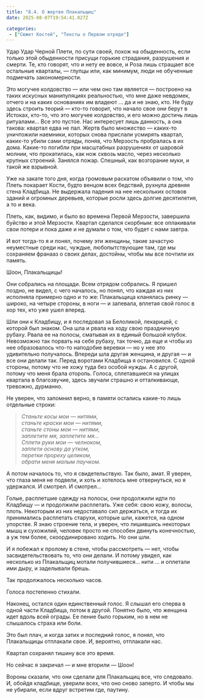 ```yaml
---
title: "8.4. О жертве Плакальщиц"
date: 2025-08-07T19:54:41.027Z

categories:
 - ["Сюжет Костей", "Тексты о Первом отряде"]
---
```


Удар Удар Черной Плети, по сути своей, похож на обыденность, если только
этой обыденности присущи горькие страдания, разрушения и смерти. Те, кто
говорят, что и нету ее вовсе, и Роза лишь стращает все остальные
кварталы, — глупцы или, как минимум, люди не обученные подмечать
закономерности.

Это могучее колдовство — или чем оно там является — построено на таких
искусных манипуляциях реальностью, что мне даже невдомек, отчего и на
каких основаниях им владеют … да и не знаю, кто. Не буду здесь строить
теорий — кто-то говорит, что начало свое они берут в Истоках, кто-то,
что это могучее колдовство, и его можно достичь лишь ритуалами… Все это
пустое. Нас интересует лишь данность, а она такова: квартал едва не пал.
Жертв было множество — каких-то уничтожили наемники, которых снова
прислали усмирять квартал, каких-то убили сами отряды, поняв, что
Мерзость пробралась в их дома. Какие-то погибли при масштабных
разрушениях от шаровой молнии, что прокатилась, как нож сквозь масло,
через несколько крупных строений. Занялся пожар. Спешный, как возгорание
муки, и такой же взрывной.

Уже на закате того дня, когда громовым раскатом объявили о том, что
Плеть покарает Кости, будто венцом всех бедствий, рухнула древняя стена
Кладбища. Не выдержала падения на нее нескольких остовов зданий и
огромных деревьев, которые росли здесь долгие десятилетия, а то и века.

Плеть, как, видимо, и было во времена Первой Мерзости, завершила буйство
и этой Мерзости. Квартал сделался скорбным: все оплакивали свои потери и
пока даже и не думали о том, что будет с нами завтра.

И вот тогда-то я и понял, почему эти женщины, такие зачастую неуместные
среди нас, чуждые, любопытствующие там, где мы сохраняем франааз о своих
делах, достойны, чтобы мы все почтили их память.

Шоон, Плакальщицы!

Они собрались на площади. Всем отрядом собрались. Я пришел поздно, не
видел, с чего началось, но понял, что каждая из них исполняла примерно
одно и то же: Плакальщица кланялась ринку — широко, на четыре стороны, в
ноги — и запевала, вплетая свой голос в хор тех, кто уже ушел вперед.

Шли они к Кладбищу, и я последовал за Белоликой, лекарицей, с которой
был знаком. Она шла и рвала на ходу свою праздничную рубаху. Рвала ее на
полосы, сматывая их в единый большой клубок. Невозможно так порвать на
себе рубаху, так точно, да еще и чтобы из нее образовалось что-то
наподобие веревки — но у нее это удивительно получалось. Впереди шла
другая женщина, и другая — и все они делали так. Перед воротами Кладбища
я остановился. С одной стороны, потому что не хожу туда без особой
нужды. А с другой, потому что меня брала оторопь. Голоса, сплетавшиеся
на улицах квартала в благозвучие, здесь звучали страшно и отталкивающе,
тревожно, дурманно.

Не уверен, что запомнил верно, в памяти остались какие-то лишь отдельные
строки:

> *Станьте косы мои — нитями,  
> станьте краски мои — нитями,  
> станьте стоны мои — нитями,  
> заплетите мя, заплетите мя…  
> Сплети руки мои — челноком,  
> заплети основу да утком,  
> перетки прореху целиком,  
> обрати меня малым паучком.*

А потом началось то, что я свидетельствую. Так было, амат. Я уверен, что
глаза меня не подвели, и хоть и хотелось мне отвернуться, но я
удержался. И смотрел. И смотрел…

Голые, расплетшие одежду на полосы, они продолжили идти по Кладбищу — и
продолжили расплетать. Уже себя: свою кожу, волосы, плоть. Некоторым из
них недоставало сил держаться, и тогда их принимались расплетать
старухи, которые шли, кажется, на одном упорстве. Я знаю строение тела,
и уверен, что лишившись некоторых мышц и сухожилий, человек просто не
способен двинуть конечностью, а уж тем более, скоординировано ходить. Но
они шли.

И я побежал к пролому в стене, чтобы рассмотреть — нет, чтобы
засвидетельствовать то, что они делали. И потому увидел, как несколько
из Плакальщиц мотали получившиеся… нити … и оплетали ими дыру, и
заделывали брешь.

Так продолжалось несколько часов.

Голоса постепенно стихали.

Наконец, остался один единственный голос. Я слышал его сперва в одной
части Кладбища, потом в другой. Понятно было, что женщина идет вдоль
всей ограды. Ее пение было горьким, но в нем не слышалось страха или
боли.

Это был плач, и когда затих и последний голос, я понял, что Плакальщицы
отплакали свое. И, вероятно, отплакали нас.

Квартал сохранял тишину все это время.

Но сейчас я закричал — и мне вторили — Шоон!

Вороны сказали, что они сделали для Плакальщиц все, что следовало. И,
обойдя кладбище, уверили всех, что оно сново заперто. И чтобы мы не
убирали, если вдруг встретим где, паутину.
